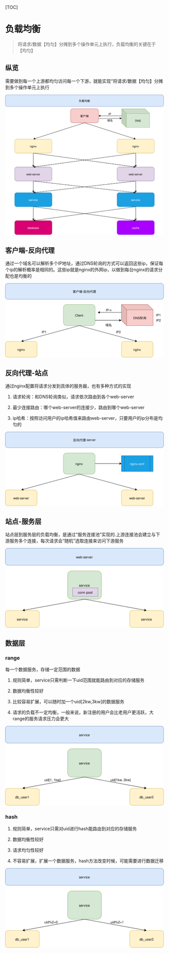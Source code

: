 [TOC]

# 负载均衡

>   将请求/数据【均匀】分摊到多个操作单元上执行，负载均衡的关键在于【均匀】

## 纵览

需要做到每一个上游都均匀访问每一个下游，就能实现“将请求/数据【均匀】分摊到多个操作单元上执行

![负载均衡1](images/负载均衡1.svg)



## 客户端-反向代理

通过一个域名可以解析多个IP地址，通过DNS轮询的方式可以返回这些ip，保证每个ip的解析概率是相同的。这些ip就是nginx的外网ip，以做到每台nginx的请求分配也是均衡的

![client-nginx](images/client-nginx.svg)



## 反向代理-站点

通过nginx配置将请求分发到具体的服务器，也有多种方式的实现

1.  请求轮询：和DNS轮询类似，请求依次路由到各个web-server

2.  最少连接路由：哪个web-server的连接少，路由到哪个web-server

3.  ip哈希：按照访问用户的ip哈希值来路由web-server，只要用户的ip分布是均匀的

![nginx-server](images/nginx-server.svg)

## 站点-服务层

站点层到服务层的负载均衡，是通过“服务连接池”实现的.上游连接池会建立与下游服务多个连接，每次请求会“随机”选取连接来访问下游服务

![service](images/service.svg)

## 数据层

### range

每一个数据服务，存储一定范围的数据

1.  规则简单，service只需判断一下uid范围就能路由到对应的存储服务

2.  数据均衡性较好

3.  比较容易扩展，可以随时加一个uid[2kw,3kw]的数据服务

4.  请求的负载不一定均衡，一般来说，新注册的用户会比老用户更活跃，大range的服务请求压力会更大

![range](images/range.svg)

### hash

1.  规则简单，service只需对uid进行hash能路由到对应的存储服务

2.  数据均衡性较好

3.  请求均匀性较好

4.  不容易扩展，扩展一个数据服务，hash方法改变时候，可能需要进行数据迁移

![hash](images/hash.svg)